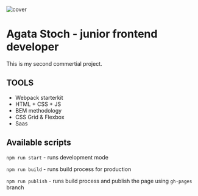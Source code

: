 ![cover](https://AgtaS23.github.io/uks-wilga-commertial-project/cover.png)

# Agata Stoch - junior frontend developer

This is my second commertial project. 
<!-- You can find it here: [clik here](https://www.ukswilga.pl) -->

## TOOLS

- Webpack starterkit
- HTML + CSS + JS
- BEM methodology
- CSS Grid & Flexbox
- Saas

## Available scripts

`npm run start` - runs development mode

`npm run build` - runs build process for production

`npm run publish` - runs build process and publish the page using `gh-pages` branch


